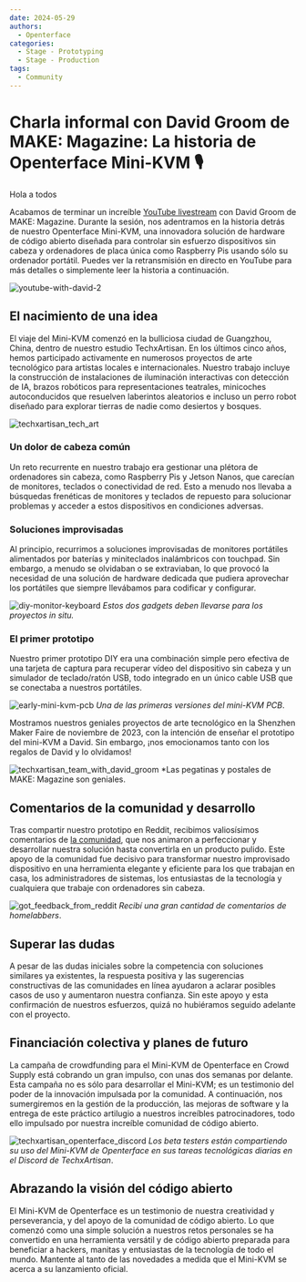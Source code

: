 ```yaml
---
date: 2024-05-29
authors:
  - Openterface
categories:
  - Stage - Prototyping
  - Stage - Production
tags:
  - Community
---
```


# Charla informal con David Groom de MAKE: Magazine: La historia de Openterface Mini-KVM 🎙️

Hola a todos

Acabamos de terminar un increíble [YouTube livestream](https://www.youtube.com/live/lwitzvmxsgc?si=s9a1t5_Sce5v22e1) con David Groom de MAKE: Magazine. Durante la sesión, nos adentramos en la historia detrás de nuestro Openterface Mini-KVM, una innovadora solución de hardware de código abierto diseñada para controlar sin esfuerzo dispositivos sin cabeza y ordenadores de placa única como Raspberry Pis usando sólo su ordenador portátil. Puedes ver la retransmisión en directo en YouTube para más detalles o simplemente leer la historia a continuación.

![youtube-with-david-2](029/youtube-with-david.jpg)

<!-- more -->

## El nacimiento de una idea

El viaje del Mini-KVM comenzó en la bulliciosa ciudad de Guangzhou, China, dentro de nuestro estudio TechxArtisan. En los últimos cinco años, hemos participado activamente en numerosos proyectos de arte tecnológico para artistas locales e internacionales. Nuestro trabajo incluye la construcción de instalaciones de iluminación interactivas con detección de IA, brazos robóticos para representaciones teatrales, minicoches autoconducidos que resuelven laberintos aleatorios e incluso un perro robot diseñado para explorar tierras de nadie como desiertos y bosques.

![techxartisan_tech_art](029/techxartisan_tech_art.jpg)

### Un dolor de cabeza común
Un reto recurrente en nuestro trabajo era gestionar una plétora de ordenadores sin cabeza, como Raspberry Pis y Jetson Nanos, que carecían de monitores, teclados o conectividad de red. Esto a menudo nos llevaba a búsquedas frenéticas de monitores y teclados de repuesto para solucionar problemas y acceder a estos dispositivos en condiciones adversas.

### Soluciones improvisadas
Al principio, recurrimos a soluciones improvisadas de monitores portátiles alimentados por baterías y miniteclados inalámbricos con touchpad. Sin embargo, a menudo se olvidaban o se extraviaban, lo que provocó la necesidad de una solución de hardware dedicada que pudiera aprovechar los portátiles que siempre llevábamos para codificar y configurar.

![diy-monitor-keyboard](029/diy-monitor-keyboard.jpg)
*Estos dos gadgets deben llevarse para los proyectos in situ.*

### El primer prototipo
Nuestro primer prototipo DIY era una combinación simple pero efectiva de una tarjeta de captura para recuperar vídeo del dispositivo sin cabeza y un simulador de teclado/ratón USB, todo integrado en un único cable USB que se conectaba a nuestros portátiles.

![early-mini-kvm-pcb](029/early-mini-kvm-pcb.jpg)
*Una de las primeras versiones del mini-KVM PCB*.

Mostramos nuestros geniales proyectos de arte tecnológico en la Shenzhen Maker Faire de noviembre de 2023, con la intención de enseñar el prototipo del mini-KVM a David. Sin embargo, ¡nos emocionamos tanto con los regalos de David y lo olvidamos!

![techxartisan_team_with_david_groom](029/techxartisan_team_with_david_groom.jpg)
*Las pegatinas y postales de MAKE: Magazine son geniales.

## Comentarios de la comunidad y desarrollo
Tras compartir nuestro prototipo en Reddit, recibimos valiosísimos comentarios de [la comunidad](http://openterface.com/community/#community-contributors), que nos animaron a perfeccionar y desarrollar nuestra solución hasta convertirla en un producto pulido. Este apoyo de la comunidad fue decisivo para transformar nuestro improvisado dispositivo en una herramienta elegante y eficiente para los que trabajan en casa, los administradores de sistemas, los entusiastas de la tecnología y cualquiera que trabaje con ordenadores sin cabeza.

![got_feedback_from_reddit](029/got_feedback_from_reddit.jpg)
*Recibí una gran cantidad de comentarios de homelabbers*.

## Superar las dudas
A pesar de las dudas iniciales sobre la competencia con soluciones similares ya existentes, la respuesta positiva y las sugerencias constructivas de las comunidades en línea ayudaron a aclarar posibles casos de uso y aumentaron nuestra confianza. Sin este apoyo y esta confirmación de nuestros esfuerzos, quizá no hubiéramos seguido adelante con el proyecto.

## Financiación colectiva y planes de futuro
La campaña de crowdfunding para el Mini-KVM de Openterface en Crowd Supply está cobrando un gran impulso, con unas dos semanas por delante. Esta campaña no es sólo para desarrollar el Mini-KVM; es un testimonio del poder de la innovación impulsada por la comunidad. A continuación, nos sumergiremos en la gestión de la producción, las mejoras de software y la entrega de este práctico artilugio a nuestros increíbles patrocinadores, todo ello impulsado por nuestra increíble comunidad de código abierto.

![techxartisan_openterface_discord](029/techxartisan_openterface_discord.jpg)
*Los beta testers están compartiendo su uso del Mini-KVM de Openterface en sus tareas tecnológicas diarias en el Discord de TechxArtisan*.

## Abrazando la visión del código abierto

El Mini-KVM de Openterface es un testimonio de nuestra creatividad y perseverancia, y del apoyo de la comunidad de código abierto. Lo que comenzó como una simple solución a nuestros retos personales se ha convertido en una herramienta versátil y de código abierto preparada para beneficiar a hackers, manitas y entusiastas de la tecnología de todo el mundo. Mantente al tanto de las novedades a medida que el Mini-KVM se acerca a su lanzamiento oficial.